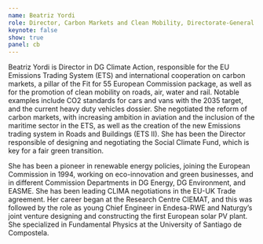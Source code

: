 ```yaml
---
name: Beatriz Yordi
role: Director, Carbon Markets and Clean Mobility, Directorate-General (DG) for Climate Action, European Commission
keynote: false
show: true
panel: cb
---
```


Beatriz Yordi is Director in DG Climate Action, responsible for the EU Emissions Trading System (ETS) and international cooperation on carbon markets, a pillar of the Fit for 55 European Commission package, as well as for the promotion of clean mobility on roads, air, water and rail. Notable examples include CO2 standards for cars and vans with the 2035 target, and the current heavy duty vehicles dossier. She negotiated the reform of carbon markets, with increasing ambition in aviation and the inclusion of the maritime sector in the ETS, as well as the creation of the new Emissions trading system in Roads and Buildings (ETS II). She has been the Director responsible of designing and negotiating the Social Climate Fund, which is key for a fair green transition.

She has been a pioneer in renewable energy policies, joining the European Commission in 1994, working on eco-innovation and green businesses, and in different Commission Departments in DG Energy, DG Environment, and EASME. She has been leading CLIMA negotiations in the EU-UK Trade agreement. Her career began at the Research Centre CIEMAT, and this was followed by the role as young Chief Engineer in Endesa-RWE and Naturgy’s joint venture designing and constructing the first European solar PV plant. She specialized in Fundamental Physics at the University of Santiago de Compostela.
